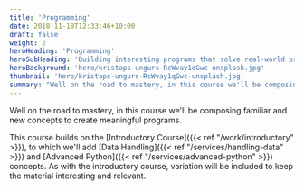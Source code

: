 ```yaml
---
title: 'Programming'
date: 2018-11-18T12:33:46+10:00
draft: false
weight: 2
heroHeading: 'Programming'
heroSubHeading: 'Building interesting programs that solve real-world problems'
heroBackground: 'hero/kristaps-ungurs-RcWvay1qGwc-unsplash.jpg'
thumbnail: 'hero/kristaps-ungurs-RcWvay1qGwc-unsplash.jpg'
summary: "Well on the road to mastery, in this course we'll be composing familiar and new concepts to create meaningful programs."
---
```


Well on the road to mastery, in this course we'll be composing familiar and new concepts to create meaningful programs.

This course builds on the [Introductory Course]({{< ref "/work/introductory" >}}), to which we'll add [Data Handling]({{< ref "/services/handling-data" >}}) and [Advanced Python]({{< ref "/services/advanced-python" >}}) concepts. As with the introductory course, variation will be included to keep the material interesting and relevant.
